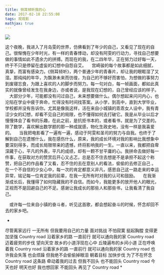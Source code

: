 ```yaml
---
title: 侧耳倾听我的心
date: 2017-02-18 22:55:08
tags: 观观影
mathjax: true
---
```


![](https://cdn.monniya.com/blogpic/2017/whisperheart-00.jpg)

这个夜晚，我进入了月岛雯的世界，仿佛看到了年少的自己，又看见了现在的自己。很惭愧在少年时光，有一样的青春悸动，却没有阿雯的行动力，寻找自己想要做的事情如此不遗余力的拼搏。而现在的我，在二四年华，正在努力过好每一天，终于不只是停留在虚妄的幻想中自怨自艾。
 宫崎骏的每个故事都是如此细腻，真挚，而富有感染力。《侧耳倾听》，两个普通少年的青春片，却让我的眼眶湿了又湿。那纯纯的年华，为飘渺未来而彷徨，为自己的不够好而害怕，为想做的事努力到废寝忘食，为跟上喜欢的人的脚步而努力。每一句对白，每一帧画面，都如此真实的就像曾经发生在我身边，亦或者说，是我现在幻想的，自己曾经应该的样子。
 大部分少年，可能都没有问过自己，未来想要做什么。偶尔想起来问问内心，也沦陷在学业中疲于奔命，忙得没有时间找答案。从小学，到高中，直到大学毕业，学校都并没有告诉你。尤其是像我这样，活在来自小城镇的乖乖女人设中，我有青涩少女的幻想，却看不见自己的局限，也不懂得如何去打破它。我是从毕业以后才慢慢体会了看书的乐趣，在此之前，是抗拒书本的，或者看书，就是为了交差的。除了数学，喜欢解出数学题的那一种成就感，物化生政史地，没有一样是我喜爱的。
 当我把电影看了一遍有一遍，感动于阿雯和圣司的努力与自我。也终于了解到自己在遗憾什么，我在感伤什么，原来，我的成长环境对我的影响比我想象中要深刻得多，而成长局限带来的遗憾，终将影响我的一生。一直以来，我都把自卑深藏于心，平凡的外表，平凡的成绩，却有一颗不甘平庸的心。我拼命去做好每一件事，在获取对方的赞赏后开心又忐忑，总是忍不住去想是不是承担不起这个称赞，把自己的作品看了又看，忍不住的去在意别人的看法，偷偷的去修正自己 。在一个不自信的少女心中，每一次的肯定都意义非凡，感恩自己这一路走来的幸运异常，铭记每一位肯定我的前辈，在我一无所有时对我的认可和鼓励。
 在我渐渐成长后，我懂得了如何隐藏我的不自信。而如今，我能更多的放开他人的眼光，正视而不是回避自己的不足。感谢让我成长的那些人和那些书，让我看清了我自己。

 或许每一位来自小镇的奋斗者，听见这首歌，都会想起奋斗的时候，怀念却回不去的家乡吧。

*
尽管离家远行 一无所有
但我要用自己的力量 面对挑战
不怕寂寞 挺起胸膛
变得更加坚强
Country road
沿着家乡的路 一直前行
就可以通向我的家
Country road
迈着疲劳的步伐 望向天空
故乡的小道浮现在心中
丘陵遍布的乡间小道
正在呼唤着我
Country road
沿着家乡的路 一直前行
就可以通向我的家
Country road
也许我会失落 也会烦躁
但我绝不会偷偷掉眼泪
朝着目标 加快步伐
为了不在怀念
Country road
这条路
牵动着我的过去
但我不回头
也不能回头
Country road
今天也好
明天也好
我也想回家 不能回头
再见了
Country road
*

    




